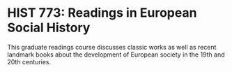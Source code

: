 # HIST 773: Readings in European Social History

This graduate readings course discusses classic works as well as recent landmark books about the development of European society in the 19th and 20th centuries.